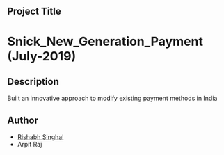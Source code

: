 

## Project Title 

# Snick_New_Generation_Payment (July-2019)

## Description
Built an innovative approach to modify existing payment methods in India

## Author 
- [Rishabh Singhal](https://github.com/rishabh30)
- Arpit Raj